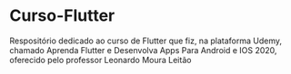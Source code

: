 # Curso-Flutter
Respositório dedicado ao curso de Flutter que fiz, na plataforma Udemy, chamado Aprenda Flutter e Desenvolva Apps Para Android e IOS 2020, oferecido pelo professor Leonardo Moura Leitão
